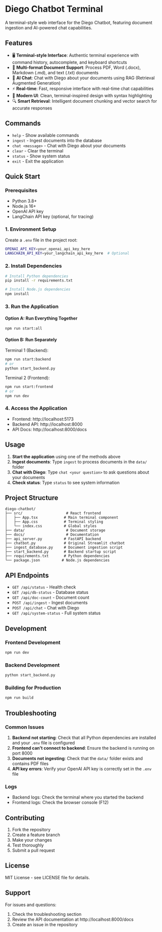 # Diego Chatbot Terminal

A terminal-style web interface for the Diego Chatbot, featuring document ingestion and AI-powered chat capabilities.

## Features

- 🖥️ **Terminal-style Interface**: Authentic terminal experience with command history, autocomplete, and keyboard shortcuts
- 📄 **Multi-format Document Support**: Process PDF, Word (.docx), Markdown (.md), and text (.txt) documents
- 🤖 **AI Chat**: Chat with Diego about your documents using RAG (Retrieval Augmented Generation)
- ⚡ **Real-time**: Fast, responsive interface with real-time chat capabilities
- 🎨 **Modern UI**: Clean, terminal-inspired design with syntax highlighting
- 🔍 **Smart Retrieval**: Intelligent document chunking and vector search for accurate responses

## Commands

- `help` - Show available commands
- `ingest` - Ingest documents into the database
- `chat <message>` - Chat with Diego about your documents
- `clear` - Clear the terminal
- `status` - Show system status
- `exit` - Exit the application

## Quick Start

### Prerequisites

- Python 3.8+
- Node.js 16+
- OpenAI API key
- LangChain API key (optional, for tracing)

### 1. Environment Setup

Create a `.env` file in the project root:

```bash
OPENAI_API_KEY=your_openai_api_key_here
LANGCHAIN_API_KEY=your_langchain_api_key_here  # Optional
```

### 2. Install Dependencies

```bash
# Install Python dependencies
pip install -r requirements.txt

# Install Node.js dependencies
npm install
```

### 3. Run the Application

#### Option A: Run Everything Together
```bash
npm run start:all
```

#### Option B: Run Separately

Terminal 1 (Backend):
```bash
npm run start:backend
# or
python start_backend.py
```

Terminal 2 (Frontend):
```bash
npm run start:frontend
# or
npm run dev
```

### 4. Access the Application

- Frontend: http://localhost:5173
- Backend API: http://localhost:8000
- API Docs: http://localhost:8000/docs

## Usage

1. **Start the application** using one of the methods above
2. **Ingest documents**: Type `ingest` to process documents in the `data/` folder
3. **Chat with Diego**: Type `chat <your question>` to ask questions about your documents
4. **Check status**: Type `status` to see system information

## Project Structure

```
diego-chatbot/
├── src/                    # React frontend
│   ├── App.tsx            # Main terminal component
│   ├── App.css            # Terminal styling
│   └── index.css          # Global styles
├── data/                   # Document storage
├── docs/                   # Documentation
├── api_server.py          # FastAPI backend
├── chatbot.py             # Original Streamlit chatbot
├── ingest_database.py     # Document ingestion script
├── start_backend.py       # Backend startup script
├── requirements.txt       # Python dependencies
└── package.json          # Node.js dependencies
```

## API Endpoints

- `GET /api/status` - Health check
- `GET /api/db-status` - Database status
- `GET /api/doc-count` - Document count
- `POST /api/ingest` - Ingest documents
- `POST /api/chat` - Chat with Diego
- `GET /api/system-status` - Full system status

## Development

### Frontend Development
```bash
npm run dev
```

### Backend Development
```bash
python start_backend.py
```

### Building for Production
```bash
npm run build
```

## Troubleshooting

### Common Issues

1. **Backend not starting**: Check that all Python dependencies are installed and your `.env` file is configured
2. **Frontend can't connect to backend**: Ensure the backend is running on port 8000
3. **Documents not ingesting**: Check that the `data/` folder exists and contains PDF files
4. **API key errors**: Verify your OpenAI API key is correctly set in the `.env` file

### Logs

- Backend logs: Check the terminal where you started the backend
- Frontend logs: Check the browser console (F12)

## Contributing

1. Fork the repository
2. Create a feature branch
3. Make your changes
4. Test thoroughly
5. Submit a pull request

## License

MIT License - see LICENSE file for details.

## Support

For issues and questions:
1. Check the troubleshooting section
2. Review the API documentation at http://localhost:8000/docs
3. Create an issue in the repository